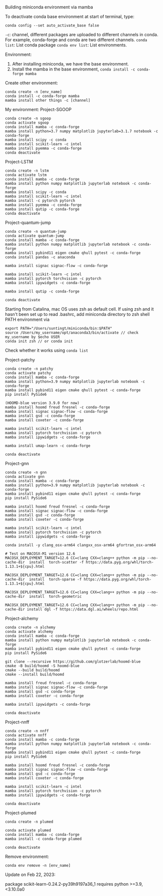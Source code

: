 Building miniconda environment via mamba

To deactivate conda base environment at start of terminal, type:
```
conda config --set auto_activate_base false
```

`-c`: channel, different packages are uploaded to different channels in conda. For example, conda-forge and conda are two different channels.
`conda list`: List conda package
`conda env list`: List environments.


Environment:

1. After installing miniconda, we have the base environment.
2. Install the mamba in the base environment, `conda install -c conda-forge mamba`

Create other environment:

```
conda create -n [env_name]
conda install -c conda-forge mamba
mamba install other things -c [channel]
```

My environment:
Project-SGOOP
```
conda create -n sgoop
conda activate sgoop
conda install mamba -c conda-forge
mamba install python=3.7 numpy matplotlib jupyterlab=3.1.7 notebook -c conda-forge
mamba install scipy -c conda
mamba install scikit-learn -c intel
mamba install pyemma -c conda-forge
conda deactivate
```

Project-LSTM
```
conda create -n lstm
conda activate lstm
conda install mamba -c conda-forge
mamba install python numpy matplotlib jupyterlab notebook -c conda-forge
mamba install scipy -c conda
mamba install scikit-learn -c intel
mamba install -c pytorch pytorch
mamba install pyemma -c conda-forge
mamba install qutip -c conda-forge
conda deactivate
```

Project-quantum-jump
```
conda create -n quantum-jump
conda activate quantum-jump
conda install mamba -c conda-forge
mamba install python numpy matplotlib jupyterlab notebook -c conda-forge
mamba install pybind11 eigen cmake qhull pytest -c conda-forge
conda install pandas -c anaconda

mamba install signac signac-flow -c conda-forge

mamba install scikit-learn -c intel
mamba install pytorch torchvision -c pytorch
mamba install ipywidgets -c conda-forge

mamba install qutip -c conda-forge

conda deactivate
```


Starting from Catalina, mac OS uses zsh as default cell.
If using zsh and it hasn't been set up to read .bashrc, add miniconda directory to zsh shell PATH environment via
```
export PATH="/Users/suntingt/miniconda/bin:$PATH"
source /Users/my_username/opt/anaconda3/bin/activate // check my_username by $echo USER
conda init zsh // or conda init
```
Check whether it works using `conda list`


Project-patchy
```
conda create -n patchy
conda activate patchy
conda install mamba -c conda-forge
mamba install python=3.9 numpy matplotlib jupyterlab notebook -c conda-forge
mamba install pybind11 eigen cmake qhull pytest -c conda-forge
pip install PySide6

(HOOMD-blue version 3.9.0 for now)
mamba install hoomd freud fresnel -c conda-forge
mamba install signac signac-flow -c conda-forge
mamba install gsd -c conda-forge
mamba install coxeter -c conda-forge

mamba install scikit-learn -c intel
mamba install pytorch torchvision -c pytorch
mamba install ipywidgets -c conda-forge

mamba install umap-learn -c conda-forge

conda deactivate
```

Project-gnn
```
conda create -n gnn
conda activate gnn
conda install mamba -c conda-forge
mamba install python=3.9 numpy matplotlib jupyterlab notebook -c conda-forge
mamba install pybind11 eigen cmake qhull pytest -c conda-forge
pip install PySide6

mamba install hoomd freud fresnel -c conda-forge
mamba install signac signac-flow -c conda-forge
mamba install gsd -c conda-forge
mamba install coxeter -c conda-forge

mamba install scikit-learn -c intel
mamba install pytorch torchvision -c pytorch
mamba install ipywidgets -c conda-forge

conda install -y clang_osx-arm64 clangxx_osx-arm64 gfortran_osx-arm64

# Test on MACOSX-M1 version 12.6
MACOSX_DEPLOYMENT_TARGET=12.6 CC=clang CXX=clang++ python -m pip --no-cache-dir  install  torch-scatter -f https://data.pyg.org/whl/torch-1.13.1+${cpu}.html

MACOSX_DEPLOYMENT_TARGET=12.6 CC=clang CXX=clang++ python -m pip --no-cache-dir  install  torch-sparse -f https://data.pyg.org/whl/torch-1.13.1+${cpu}.html

MACOSX_DEPLOYMENT_TARGET=12.6 CC=clang CXX=clang++ python -m pip --no-cache-dir  install  torch-geometric

MACOSX_DEPLOYMENT_TARGET=12.6 CC=clang CXX=clang++ python -m pip --no-cache-dir install dgl -f https://data.dgl.ai/wheels/repo.html
```

Project-alchemy
```
conda create -n alchemy
conda activate alchemy
conda install mamba -c conda-forge
mamba install python numpy matplotlib jupyterlab notebook -c conda-forge
mamba install pybind11 eigen cmake qhull pytest -c conda-forge
pip install PySide6

git clone --recursive https://github.com/glotzerlab/hoomd-blue
cmake -B build/hoomd -S hoomd-blue
cmake --build build/hoomd
cmake --install build/hoomd

mamba install freud fresnel -c conda-forge
mamba install signac signac-flow -c conda-forge
mamba install gsd -c conda-forge
mamba install coxeter -c conda-forge

mamba install ipywidgets -c conda-forge

conda deactivate
```

Project-nnff
```
conda create -n nnff
conda activate nnff
conda install mamba -c conda-forge
mamba install python numpy matplotlib jupyterlab notebook -c conda-forge
mamba install pybind11 eigen cmake qhull pytest -c conda-forge
pip install PySide6

mamba install hoomd freud fresnel -c conda-forge
mamba install signac signac-flow -c conda-forge
mamba install gsd -c conda-forge
mamba install coxeter -c conda-forge

mamba install scikit-learn -c intel
mamba install pytorch torchvision -c pytorch
mamba install ipywidgets -c conda-forge

conda deactivate
```



Project-plumed
```
conda create -n plumed

conda activate plumed
conda install mamba -c conda-forge
mamba install -c conda-forge plumed

conda deactivate
```



Remove environment: 
```
conda env remove -n [env_name]
```

Update on Feb 22, 2023:

package scikit-learn-0.24.2-py39h9197a36_1 requires python >=3.9,<3.10.0a0
